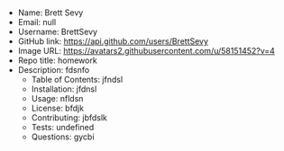 #
  * Name: Brett Sevy
  * Email: null
  * Username: BrettSevy
  * GitHub link: https://api.github.com/users/BrettSevy
  * Image URL: https://avatars2.githubusercontent.com/u/58151452?v=4
  * Repo title: homework
  * Description: fdsnfo
    * Table of Contents: jfndsl
    * Installation: jfdnsl
    * Usage: nfldsn
    * License: bfdjk
    * Contributing: jbfdslk
    * Tests: undefined
    * Questions: gycbi
  
